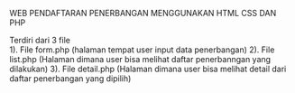 WEB PENDAFTARAN PENERBANGAN MENGGUNAKAN HTML CSS DAN PHP

Terdiri dari 3 file  
1). File form.php (halaman tempat user input data penerbangan)
2). File list.php (Halaman dimana user bisa melihat daftar penerbanngan yang dilakukan) 
3). File detail.php (Halaman dimana user bisa melihat detail dari daftar penerbangan yang dipilih)

